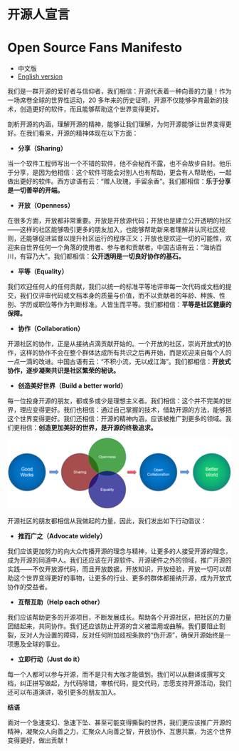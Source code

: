 # 开源人宣言
# Open Source Fans Manifesto

* 中文版
* [English version](README_en.md)

我们是一群开源的爱好者与信仰者，我们相信：开源代表着一种向善的力量！作为一场席卷全球的世界性运动，20 多年来的历史证明，开源不仅能够孕育最新的技术，创造更好的软件，而且能够帮助这个世界变得更好。

剖析开源的内涵，理解开源的精神，能够让我们理解，为何开源能够让世界变得更好。在我们看来，开源的精神体现在以下方面：

* **分享（Sharing）**

当一个软件工程师写出一个不错的软件，他不会秘而不露，也不会故步自封。他乐于分享，是因为他相信：这个软件可能会对别人也有帮助，更会有人帮助他，一起做出更好的软件。西方谚语有云：“赠人玫瑰，手留余香”。我们都相信：**乐于分享是一切善举的开端。**

* **开放（Openness）**

在很多方面，开放都非常重要。开放是开放源代码；开放也是建立公开透明的社区——这样的社区能够吸引更多的朋友加入，也能够帮助新来者理解并认同社区规则，还能够促进监督以提升社区运行的程序正义；开放也是欢迎一切的可能性，欢迎来自世界任何一个角落的使用者、参与者和贡献者。中国古语有云：“海纳百川，有容乃大”。我们都相信：**公开透明是一切良好协作的基石。**

* **平等（Equality）**

我们欢迎任何人的任何贡献，我们以统一的标准平等地评审每一次代码或文档的提交，我们仅评审代码或文档本身的质量与价值，而不以贡献者的年龄、种族、性别、学历或职位等作为判断标准。人皆生而平等。我们都相信：**平等是社区健康的保障。**

* **协作（Collaboration）**

开源社区的协作，正是从接纳点滴贡献开始的。一个开放的社区，崇尚开放式的协作，这样的协作不会在整个群体达成所有共识之后再开始，而是欢迎来自每个人的一点一滴的改进。中国古语有云：“不积小流，无以成江海”。我们都相信：**开放式协作，逐步凝聚共识是社区繁荣的秘诀。**

* **创造美好世界（Build a better world）**

每一位投身开源的朋友，都或多或少是理想主义者。我们相信：这个并不完美的世界，理应变得更好。我们也相信：通过自己掌握的技术，借助开源的方法，能够把这个世界变得更好。我们还相信：开源的精神内涵，应该被推广到更多的领域。我们更相信：**创造更加美好的世界，是开源的终极追求。**

![](oss.png)

开源社区的朋友都相信从我做起的力量，因此，我们发出如下行动倡议：

* **推而广之（Advocate widely）**

我们应该更加努力的向大众传播开源的理念与精神，让更多的人接受开源的理念，成为开源的同道中人。我们还应该在开源软件、开源硬件之外的领域，推广开源的实践——不仅开放源代码，而且开放数据，开放知识，开放经验，开放一切可以帮助这个世界变得更好的事物，让更多的行业、更多的群体都接纳开源，成为开放式协作的受益者。

* **互帮互助（Help each other）**

我们应该帮助更多的开源项目，不断发展成长。帮助各个开源社区，把社区的力量团结起来，共同协作。我们还应该防止开源的含义被滥用或曲解。我们要阻止割裂，反对人为设置的障碍，反对任何附加歧视条款的“伪开源”，确保开源始终是一项惠及全球的事业。

* **立即行动（Just do it）**

每一个人都可以参与开源，而不是只有大咖才能做到。我们可以从翻译或撰写文档，纠正拼写做起，为代码除错，审核代码，提交代码，志愿支持开源活动，我们还可以布道演讲，吸引更多的朋友加入。

**结语**

面对一个急速变幻、急速下坠、甚至可能变得撕裂的世界，我们更应该推广开源的精神，凝聚众人向善之力，汇聚众人向善之智，开放协作、互惠共赢，为这个世界变得更好，做出贡献！
